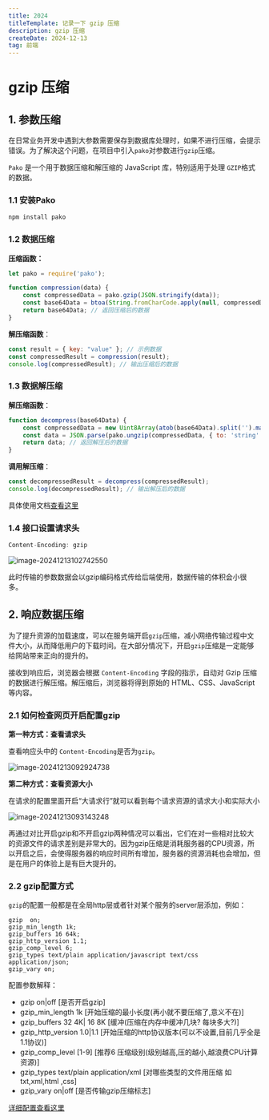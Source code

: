 ```yaml
---
title: 2024
titleTemplate: 记录一下 gzip 压缩
description: gzip 压缩
createDate: 2024-12-13
tag: 前端  
---
```


# gzip 压缩

## 1. 参数压缩

在日常业务开发中遇到大参数需要保存到数据库处理时，如果不进行压缩，会提示错误。为了解决这个问题，在项目中引入`pako`对参数进行`gzip`压缩。

`Pako` 是一个用于数据压缩和解压缩的 JavaScript 库，特别适用于处理 `GZIP`格式的数据。

### 1.1  安装Pako

```bash
npm install pako
```

### 1.2 数据压缩

**压缩函数：** 

```js
let pako = require('pako');

function compression(data) {
    const compressedData = pako.gzip(JSON.stringify(data));
    const base64Data = btoa(String.fromCharCode.apply(null, compressedData));
    return base64Data; // 返回压缩后的数据
}
```

**解压缩函数**：

```js
const result = { key: "value" }; // 示例数据
const compressedResult = compression(result);
console.log(compressedResult); // 输出压缩后的数据
```

### 1.3 数据解压缩

**解压缩函数**：

```js
function decompress(base64Data) {
    const compressedData = new Uint8Array(atob(base64Data).split('').map(char => char.charCodeAt(0)));
    const data = JSON.parse(pako.ungzip(compressedData, { to: 'string' }));
    return data; // 返回解压后的数据
}
```

**调用解压缩**：

```js
const decompressedResult = decompress(compressedResult);
console.log(decompressedResult); // 输出解压后的数据
```

具体使用文档[查看这里](https://nodeca.github.io/pako/#gzip)

### 1.4 **接口设置请求头**

```js
Content-Encoding: gzip
```

![image-20241213102742550](https://img.alilis.space/image-20241213102742550.png-alilis_img?e=9000000000&token=Zpo8COBzrvi6RObKGvVkhteoeUbFeQBqObE8DUpF:FArteIk7tBL3ngAQQsFLUFNbND0=)

此时传输的参数数据会以gzip编码格式传给后端使用，数据传输的体积会小很多。



## 2. 响应数据压缩

为了提升资源的加载速度，可以在服务端开启`gzip`压缩，减小网络传输过程中文件大小，从而降低用户的下载时间。在大部分情况下，开启`gzip`压缩是一定能够给网站带来正向的提升的。

接收到响应后，浏览器会根据 `Content-Encoding` 字段的指示，自动对 Gzip 压缩的数据进行解压缩。解压缩后，浏览器将得到原始的 HTML、CSS、JavaScript 等内容。

### 2.1  如何检查网页开启配置gzip

**第一种方式：查看请求头**

查看响应头中的 `Content-Encoding`是否为`gzip`。

![image-20241213092924738](https://img.alilis.space/image-20241213092924738.png-alilis_img?e=9000000000&token=Zpo8COBzrvi6RObKGvVkhteoeUbFeQBqObE8DUpF:uvkOq0cEg0daO7iikBcs_hze9dE=)

**第二种方式：查看资源大小**

在请求的配置里面开启“大请求行”就可以看到每个请求资源的请求大小和实际大小

![image-20241213093143248](https://img.alilis.space/image-20241213093143248.png-alilis_img?e=9000000000&token=Zpo8COBzrvi6RObKGvVkhteoeUbFeQBqObE8DUpF:LCKFwol-vwXGM8Ohil-51VGG1YQ=)

再通过对比开启gzip和不开启gzip两种情况可以看出，它们在对一些相对比较大的资源文件的请求差别是非常大的。因为gzip压缩是消耗服务器的CPU资源，所以开启之后，会使得服务器的响应时间所有增加，服务器的资源消耗也会增加，但是在用户的体验上是有巨大提升的。

### 2.2 gzip配置方式

`gzip`的配置一般都是在全局http层或者针对某个服务的server层添加，例如：

```nginx
gzip  on;
gzip_min_length 1k;
gzip_buffers 16 64k;
gzip_http_version 1.1;
gzip_comp_level 6;
gzip_types text/plain application/javascript text/css application/json;
gzip_vary on;
```

配置参数解释：

- gzip on|off [是否开启gzip]
- gzip_min_length 1k  [开始压缩的最小长度(再小就不要压缩了,意义不在)]
- gzip_buffers 32 4K| 16 8K  [缓冲(压缩在内存中缓冲几块? 每块多大?)]
- gzip_http_version 1.0|1.1  [开始压缩的http协议版本(可以不设置,目前几乎全是1.1协议)]
- gzip_comp_level [1-9]  [推荐6 压缩级别(级别越高,压的越小,越浪费CPU计算资源)]
- gzip_types text/plain application/xml  [对哪些类型的文件用压缩 如txt,xml,html ,css]
- gzip_vary on|off  [是否传输gzip压缩标志]

[详细配置查看这里](https://nginx.org/en/docs/http/ngx_http_gzip_module.html#gzip)